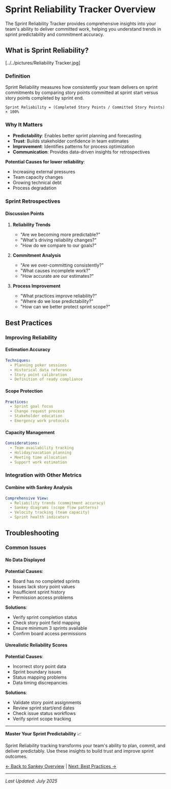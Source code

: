 # Sprint Reliability Tracker Overview

The Sprint Reliability Tracker provides comprehensive insights into your team's ability to deliver committed work, helping you understand trends in sprint predictability and commitment accuracy.

## What is Sprint Reliability?
[../../pictures/Reliability Tracker.jpg]
### Definition
Sprint Reliability measures how consistently your team delivers on sprint commitments by comparing story points committed at sprint start versus story points completed by sprint end.

```
Sprint Reliability = (Completed Story Points / Committed Story Points) × 100%
```

### Why It Matters
- **Predictability**: Enables better sprint planning and forecasting
- **Trust**: Builds stakeholder confidence in team estimates
- **Improvement**: Identifies patterns for process optimization
- **Communication**: Provides data-driven insights for retrospectives


**Potential Causes for lower reliability**:
- Increasing external pressures
- Team capacity changes
- Growing technical debt
- Process degradation

### Sprint Retrospectives

#### Discussion Points
1. **Reliability Trends**
   - "Are we becoming more predictable?"
   - "What's driving reliability changes?"
   - "How do we compare to our goals?"

2. **Commitment Analysis**
   - "Are we over-committing consistently?"
   - "What causes incomplete work?"
   - "How accurate are our estimates?"

3. **Process Improvement**
   - "What practices improve reliability?"
   - "Where do we lose predictability?"
   - "How can we better protect sprint scope?"

## Best Practices

### Improving Reliability

#### Estimation Accuracy
```yaml
Techniques:
  - Planning poker sessions
  - Historical data reference
  - Story point calibration
  - Definition of ready compliance
```

#### Scope Protection
```yaml
Practices:
  - Sprint goal focus
  - Change request process
  - Stakeholder education
  - Emergency work protocols
```

#### Capacity Management
```yaml
Considerations:
  - Team availability tracking
  - Holiday/vacation planning
  - Meeting time allocation
  - Support work estimation
```

### Integration with Other Metrics

#### Combine with Sankey Analysis
```yaml
Comprehensive View:
  - Reliability trends (commitment accuracy)
  - Sankey diagrams (scope flow patterns)
  - Velocity tracking (team capacity)
  - Sprint health indicators
```


## Troubleshooting

### Common Issues

#### No Data Displayed
**Potential Causes**:
- Board has no completed sprints
- Issues lack story point values
- Insufficient sprint history
- Permission access problems

**Solutions**:
- Verify sprint completion status
- Check story point field mapping
- Ensure minimum 3 sprints available
- Confirm board access permissions

#### Unrealistic Reliability Scores
**Potential Causes**:
- Incorrect story point data
- Sprint boundary issues
- Status mapping problems
- Data timing discrepancies

**Solutions**:
- Validate story point assignments
- Review sprint start/end dates
- Check issue status workflows
- Verify sprint scope tracking

---

**Master Your Sprint Predictability** 📈

Sprint Reliability tracking transforms your team's ability to plan, commit, and deliver predictably. Use these insights to build trust and improve sprint outcomes.

[← Back to Sankey Overview](Sankey-Diagram-Overview.md) | [Next: Best Practices →](Best-Practices.md)

---
*Last Updated: July 2025*
